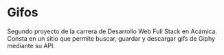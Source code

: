 # Gifos

Segundo proyecto de la carrera de Desarrollo Web Full Stack en Acámica.
Consta en un sitio que permite buscar, guardar y descargar gifs de Giphy mediante su API.
